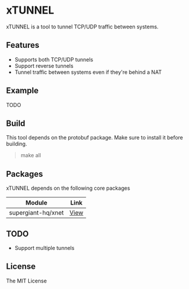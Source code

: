 # xTUNNEL

xTUNNEL is a tool to tunnel TCP/UDP traffic between systems.

## Features

- Supports both TCP/UDP tunnels
- Support reverse tunnels
- Tunnel traffic between systems even if they're behind a NAT

## Example

TODO

## Build

This tool depends on the protobuf package. Make sure to install it before building.

> make all

## Packages

xTUNNEL depends on the following core packages

| Module             | Link            |
| ------------------ | --------------- |
| supergiant-hq/xnet | [View][pkgxnet] |

## TODO

- Support multiple tunnels

## License

The MIT License

[//]: # "Links"
[pkgxnet]: https://github.com/supergiant-hq/xnet
